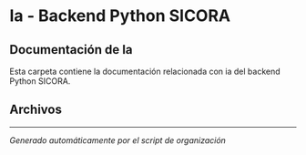 # Ia - Backend Python SICORA

## Documentación de Ia

Esta carpeta contiene la documentación relacionada con ia del backend Python SICORA.

## Archivos



---
*Generado automáticamente por el script de organización*
